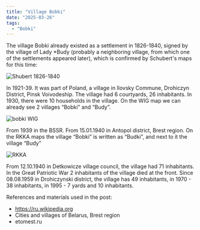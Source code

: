 ```yaml
---
title: "Village Bobki"
date: "2025-03-26"
tags: 
  - "Bobki"
---
```


The village Bobki already existed as a settlement in 1826-1840, signed by the village of Lady *Budy (probably a neighboring village, from which one of the settlements appeared later), which is confirmed by Schubert's maps for this time:

![Shubert 1826-1840](https://github.com/user-attachments/assets/9ccc33d0-eab0-4acb-98bd-496aa05c2e22)

In 1921-39. It was part of Poland, a village in Ilovsky Commune, Drohiczyn District, Pinsk Voivodeship. The village had 6 courtyards, 26 inhabitants. 
In 1930, there were 10 households in the village. On the WIG map we can already see 2 villages “Bobki” and “Budy”.

![bobki WIG](https://github.com/user-attachments/assets/6ed8cfd9-68fd-4c21-9668-20074a66af27)

From 1939 in the BSSR. From 15.01.1940 in Antopol district, Brest region.
On the RKKA maps the village “Bobki” is written as “Budki”, and next to it the village “Budy”

![RKKA](https://github.com/user-attachments/assets/aeeb8216-ee56-4c74-b8df-804c453bcc0c)

From 12.10.1940 in Detkowicze village council, the village had 71 inhabitants. In the Great Patriotic War 2 inhabitants of the village died at the front.
Since 08.08.1959 in Drohiczynski district, the village has 49 inhabitants, in 1970 - 38 inhabitants, in 1995 - 7 yards and 10 inhabitants.

References and materials used in the post:

- https://ru.wikipedia.org
- Cities and villages of Belarus, Brest region
- etomest.ru

